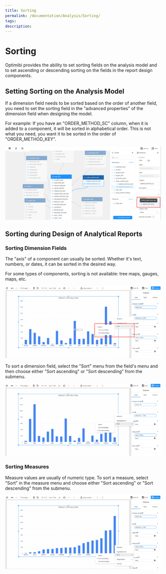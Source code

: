 ```yaml
---
title: Sorting
permalink: /documentation/Analysis/Sorting/
tags:
description: 
---
```

# Sorting

Optimibi provides the ability to set sorting fields on the analysis model and to set ascending or descending sorting on the fields in the report design components.

## Setting Sorting on the Analysis Model

If a dimension field needs to be sorted based on the order of another field, you need to set the sorting field in the "advanced properties" of the dimension field when designing the model.

For example: If you have an "ORDER_METHOD_SC" column, when it is added to a component, it will be sorted in alphabetical order. This is not what you need, you want it to be sorted in the order of "ORDER_METHOD_KEY".

![1681910877933](./images/1681910877933.png)

## Sorting during Design of Analytical Reports

### Sorting Dimension Fields

The "axis" of a component can usually be sorted. Whether it's text, numbers, or dates, it can be sorted in the desired way.

For some types of components, sorting is not available: tree maps, gauges, maps, etc.

![1681911083494](./images/1681911083494.png)

To sort a dimension field, select the "Sort" menu from the field's menu and then choose either "Sort ascending" or "Sort descending" from the submenu.

![1681913087646](./images/1681913087646.png)

### Sorting Measures

Measure values are usually of numeric type. To sort a measure, select "Sort" in the measure menu and choose either "Sort ascending" or "Sort descending" from the submenu.

![1681913234484](./images/1681913234484.png)

